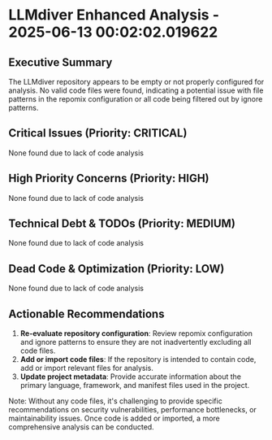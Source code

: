 # LLMdiver Enhanced Analysis - 2025-06-13 00:02:02.019622

## Executive Summary
The LLMdiver repository appears to be empty or not properly configured for analysis. No valid code files were found, indicating a potential issue with file patterns in the repomix configuration or all code being filtered out by ignore patterns.

## Critical Issues (Priority: CRITICAL)
None found due to lack of code analysis

## High Priority Concerns (Priority: HIGH)  
None found due to lack of code analysis

## Technical Debt & TODOs (Priority: MEDIUM)
None found due to lack of code analysis

## Dead Code & Optimization (Priority: LOW)
None found due to lack of code analysis

## Actionable Recommendations
1. **Re-evaluate repository configuration**: Review repomix configuration and ignore patterns to ensure they are not inadvertently excluding all code files.
2. **Add or import code files**: If the repository is intended to contain code, add or import relevant files for analysis.
3. **Update project metadata**: Provide accurate information about the primary language, framework, and manifest files used in the project.

Note: Without any code files, it's challenging to provide specific recommendations on security vulnerabilities, performance bottlenecks, or maintainability issues. Once code is added or imported, a more comprehensive analysis can be conducted.